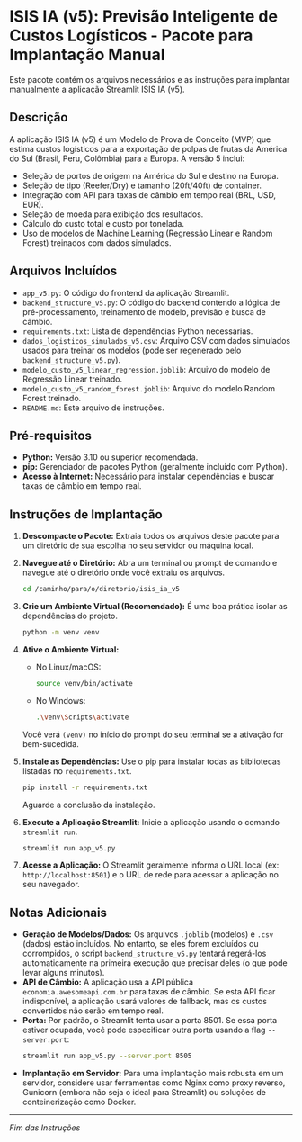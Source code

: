 # ISIS IA (v5): Previsão Inteligente de Custos Logísticos - Pacote para Implantação Manual

Este pacote contém os arquivos necessários e as instruções para implantar manualmente a aplicação Streamlit ISIS IA (v5).

## Descrição

A aplicação ISIS IA (v5) é um Modelo de Prova de Conceito (MVP) que estima custos logísticos para a exportação de polpas de frutas da América do Sul (Brasil, Peru, Colômbia) para a Europa. A versão 5 inclui:

*   Seleção de portos de origem na América do Sul e destino na Europa.
*   Seleção de tipo (Reefer/Dry) e tamanho (20ft/40ft) de container.
*   Integração com API para taxas de câmbio em tempo real (BRL, USD, EUR).
*   Seleção de moeda para exibição dos resultados.
*   Cálculo do custo total e custo por tonelada.
*   Uso de modelos de Machine Learning (Regressão Linear e Random Forest) treinados com dados simulados.

## Arquivos Incluídos

*   `app_v5.py`: O código do frontend da aplicação Streamlit.
*   `backend_structure_v5.py`: O código do backend contendo a lógica de pré-processamento, treinamento de modelo, previsão e busca de câmbio.
*   `requirements.txt`: Lista de dependências Python necessárias.
*   `dados_logisticos_simulados_v5.csv`: Arquivo CSV com dados simulados usados para treinar os modelos (pode ser regenerado pelo `backend_structure_v5.py`).
*   `modelo_custo_v5_linear_regression.joblib`: Arquivo do modelo de Regressão Linear treinado.
*   `modelo_custo_v5_random_forest.joblib`: Arquivo do modelo Random Forest treinado.
*   `README.md`: Este arquivo de instruções.

## Pré-requisitos

*   **Python:** Versão 3.10 ou superior recomendada.
*   **pip:** Gerenciador de pacotes Python (geralmente incluído com Python).
*   **Acesso à Internet:** Necessário para instalar dependências e buscar taxas de câmbio em tempo real.

## Instruções de Implantação

1.  **Descompacte o Pacote:** Extraia todos os arquivos deste pacote para um diretório de sua escolha no seu servidor ou máquina local.

2.  **Navegue até o Diretório:** Abra um terminal ou prompt de comando e navegue até o diretório onde você extraiu os arquivos.
    ```bash
    cd /caminho/para/o/diretorio/isis_ia_v5
    ```

3.  **Crie um Ambiente Virtual (Recomendado):** É uma boa prática isolar as dependências do projeto.
    ```bash
    python -m venv venv
    ```

4.  **Ative o Ambiente Virtual:**
    *   No Linux/macOS:
        ```bash
        source venv/bin/activate
        ```
    *   No Windows:
        ```bash
        .\venv\Scripts\activate
        ```
    Você verá `(venv)` no início do prompt do seu terminal se a ativação for bem-sucedida.

5.  **Instale as Dependências:** Use o pip para instalar todas as bibliotecas listadas no `requirements.txt`.
    ```bash
    pip install -r requirements.txt
    ```
    Aguarde a conclusão da instalação.

6.  **Execute a Aplicação Streamlit:** Inicie a aplicação usando o comando `streamlit run`.
    ```bash
    streamlit run app_v5.py
    ```

7.  **Acesse a Aplicação:** O Streamlit geralmente informa o URL local (ex: `http://localhost:8501`) e o URL de rede para acessar a aplicação no seu navegador.

## Notas Adicionais

*   **Geração de Modelos/Dados:** Os arquivos `.joblib` (modelos) e `.csv` (dados) estão incluídos. No entanto, se eles forem excluídos ou corrompidos, o script `backend_structure_v5.py` tentará regerá-los automaticamente na primeira execução que precisar deles (o que pode levar alguns minutos).
*   **API de Câmbio:** A aplicação usa a API pública `economia.awesomeapi.com.br` para taxas de câmbio. Se esta API ficar indisponível, a aplicação usará valores de fallback, mas os custos convertidos não serão em tempo real.
*   **Porta:** Por padrão, o Streamlit tenta usar a porta 8501. Se essa porta estiver ocupada, você pode especificar outra porta usando a flag `--server.port`:
    ```bash
    streamlit run app_v5.py --server.port 8505
    ```
*   **Implantação em Servidor:** Para uma implantação mais robusta em um servidor, considere usar ferramentas como Nginx como proxy reverso, Gunicorn (embora não seja o ideal para Streamlit) ou soluções de conteinerização como Docker.

---
*Fim das Instruções*

